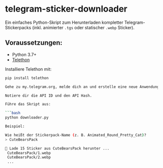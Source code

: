 # telegram-sticker-downloader

Ein einfaches Python-Skript zum Herunterladen kompletter Telegram-Stickerpacks (inkl. animierter `.tgs` oder statischer `.webp` Sticker).

## Voraussetzungen:

- Python 3.7+
- [Telethon](https://github.com/LonamiWebs/Telethon)

Installiere Telethon mit:

```bash
pip install telethon

Gehe zu my.telegram.org, melde dich an und erstelle eine neue Anwendung.

Notiere dir die API ID und den API Hash.

Führe das Skript aus:

```bash
python downloader.py

Beispiel:

Wie heißt der Stickerpack-Name (z. B. Animated_Round_Pretty_Cat)?
> CuteBearsPack

🔽 Lade 15 Sticker aus CuteBearsPack herunter ...
 CuteBearsPack/1.webp
 CuteBearsPack/2.webp
 ...
